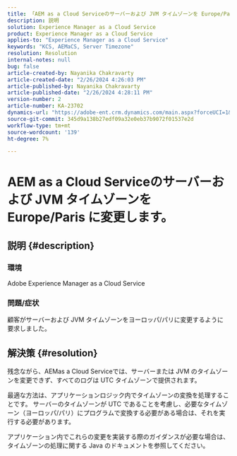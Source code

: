 ```yaml
---
title: 「AEM as a Cloud Serviceのサーバーおよび JVM タイムゾーンを Europe/Paris に変更します」
description: 説明
solution: Experience Manager as a Cloud Service
product: Experience Manager as a Cloud Service
applies-to: "Experience Manager as a Cloud Service"
keywords: "KCS, AEMaCS, Server Timezone"
resolution: Resolution
internal-notes: null
bug: false
article-created-by: Nayanika Chakravarty
article-created-date: "2/26/2024 4:26:03 PM"
article-published-by: Nayanika Chakravarty
article-published-date: "2/26/2024 4:28:11 PM"
version-number: 2
article-number: KA-23702
dynamics-url: "https://adobe-ent.crm.dynamics.com/main.aspx?forceUCI=1&pagetype=entityrecord&etn=knowledgearticle&id=f997ebb8-c3d4-ee11-9079-6045bd006b4b"
source-git-commit: 345d9a138b27edf09a32e0eb37b9072f01537e2d
workflow-type: tm+mt
source-wordcount: '139'
ht-degree: 7%

---
```


# AEM as a Cloud Serviceのサーバーおよび JVM タイムゾーンを Europe/Paris に変更します。

## 説明 {#description}


### 環境

Adobe Experience Manager as a Cloud Service

### 問題/症状

顧客がサーバーおよび JVM タイムゾーンをヨーロッパ/パリに変更するように要求しました。


## 解決策 {#resolution}


残念ながら、AEMas a Cloud Serviceでは、サーバーまたは JVM のタイムゾーンを変更できず、すべてのログは UTC タイムゾーンで提供されます。

最適な方法は、アプリケーションロジック内でタイムゾーンの変換を処理することです。 サーバーのタイムゾーンが UTC であることを考慮し、必要なタイムゾーン（ヨーロッパ/パリ）にプログラムで変換する必要がある場合は、それを実行する必要があります。

アプリケーション内でこれらの変更を実装する際のガイダンスが必要な場合は、タイムゾーンの処理に関する Java のドキュメントを参照してください。
